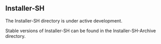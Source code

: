 ## Installer-SH

The Installer-SH directory is under active development.

Stable versions of Installer-SH can be found in the Installer-SH-Archive directory.
